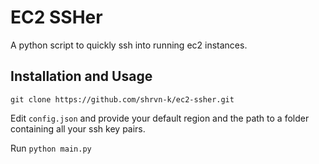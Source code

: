 # EC2 SSHer
A python script to quickly ssh into running ec2 instances.


## Installation and Usage
```git clone https://github.com/shrvn-k/ec2-ssher.git```

Edit ```config.json``` and provide your default region and the path to a folder containing all your ssh key pairs.

Run ```python main.py```
